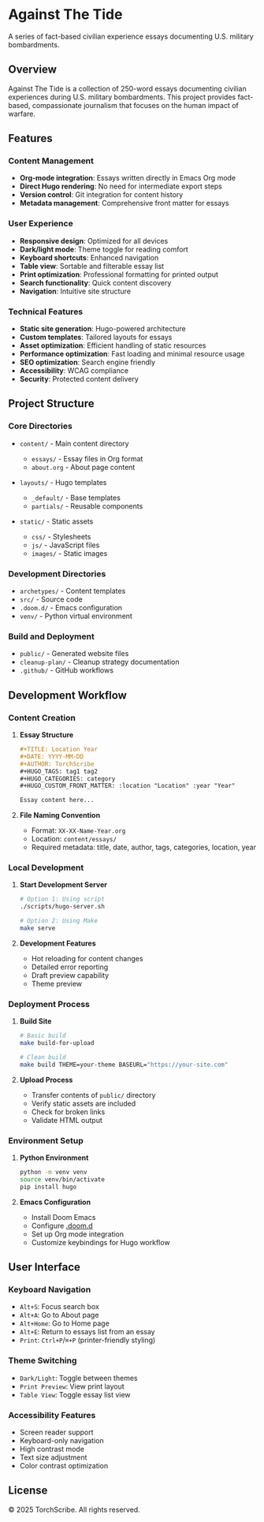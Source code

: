 # Against The Tide

A series of fact-based civilian experience essays documenting U.S. military bombardments.

## Overview

Against The Tide is a collection of 250-word essays documenting civilian experiences during U.S. military bombardments. This project provides fact-based, compassionate journalism that focuses on the human impact of warfare.

## Features

### Content Management
- **Org-mode integration**: Essays written directly in Emacs Org mode
- **Direct Hugo rendering**: No need for intermediate export steps
- **Version control**: Git integration for content history
- **Metadata management**: Comprehensive front matter for essays

### User Experience
- **Responsive design**: Optimized for all devices
- **Dark/light mode**: Theme toggle for reading comfort
- **Keyboard shortcuts**: Enhanced navigation
- **Table view**: Sortable and filterable essay list
- **Print optimization**: Professional formatting for printed output
- **Search functionality**: Quick content discovery
- **Navigation**: Intuitive site structure

### Technical Features
- **Static site generation**: Hugo-powered architecture
- **Custom templates**: Tailored layouts for essays
- **Asset optimization**: Efficient handling of static resources
- **Performance optimization**: Fast loading and minimal resource usage
- **SEO optimization**: Search engine friendly
- **Accessibility**: WCAG compliance
- **Security**: Protected content delivery

## Project Structure

### Core Directories

- `content/` - Main content directory
  - `essays/` - Essay files in Org format
  - `about.org` - About page content

- `layouts/` - Hugo templates
  - `_default/` - Base templates
  - `partials/` - Reusable components

- `static/` - Static assets
  - `css/` - Stylesheets
  - `js/` - JavaScript files
  - `images/` - Static images

### Development Directories

- `archetypes/` - Content templates
- `src/` - Source code
- `.doom.d/` - Emacs configuration
- `venv/` - Python virtual environment

### Build and Deployment

- `public/` - Generated website files
- `cleanup-plan/` - Cleanup strategy documentation
- `.github/` - GitHub workflows

## Development Workflow

### Content Creation

1. **Essay Structure**
   ```org
   #+TITLE: Location Year
   #+DATE: YYYY-MM-DD
   #+AUTHOR: TorchScribe
   #+HUGO_TAGS: tag1 tag2
   #+HUGO_CATEGORIES: category
   #+HUGO_CUSTOM_FRONT_MATTER: :location "Location" :year "Year"
   
   Essay content here...
   ```

2. **File Naming Convention**
   - Format: `XX-XX-Name-Year.org`
   - Location: `content/essays/`
   - Required metadata: title, date, author, tags, categories, location, year

### Local Development

1. **Start Development Server**
   ```bash
   # Option 1: Using script
   ./scripts/hugo-server.sh
   
   # Option 2: Using Make
   make serve
   ```

2. **Development Features**
   - Hot reloading for content changes
   - Detailed error reporting
   - Draft preview capability
   - Theme preview

### Deployment Process

1. **Build Site**
   ```bash
   # Basic build
   make build-for-upload
   
   # Clean build
   make build THEME=your-theme BASEURL="https://your-site.com"
   ```

2. **Upload Process**
   - Transfer contents of `public/` directory
   - Verify static assets are included
   - Check for broken links
   - Validate HTML output

### Environment Setup

1. **Python Environment**
   ```bash
   python -m venv venv
   source venv/bin/activate
   pip install hugo
   ```

2. **Emacs Configuration**
   - Install Doom Emacs
   - Configure [.doom.d](cci:7://file:///Users/zeeshankhan/ftgn-journalism/.doom.d:0:0-0:0)
   - Set up Org mode integration
   - Customize keybindings for Hugo workflow

## User Interface

### Keyboard Navigation

- `Alt+S`: Focus search box
- `Alt+A`: Go to About page
- `Alt+Home`: Go to Home page
- `Alt+E`: Return to essays list from an essay
- `Print`: `Ctrl+P`/`⌘+P` (printer-friendly styling)

### Theme Switching

- `Dark/Light`: Toggle between themes
- `Print Preview`: View print layout
- `Table View`: Toggle essay list view

### Accessibility Features

- Screen reader support
- Keyboard-only navigation
- High contrast mode
- Text size adjustment
- Color contrast optimization

## License

© 2025 TorchScribe. All rights reserved.